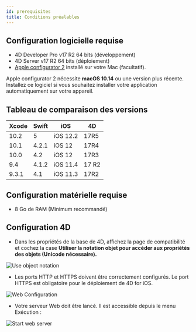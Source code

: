 ```yaml
---
id: prerequisites
title: Conditions préalables
---
```

## Configuration logicielle requise

* 4D Developer Pro v17 R2 64 bits (développement)
* 4D Server v17 R2 64 bits (déploiement) 
* [Apple configurator 2](https://itunes.apple.com/us/app/apple-configurator-2/id1037126344) installé sur votre Mac (facultatif). 

Apple configurator 2 nécessite **macOS 10.14** ou une version plus récente. Installez ce logiciel si vous souhaitez installer votre application automatiquement sur votre appareil.

## Tableau de comparaison des versions

| Xcode | Swift | iOS      | 4D    |
| ----- | ----- | -------- | ----- |
| 10.2  | 5     | iOS 12.2 | 17R5  |
| 10.1  | 4.2.1 | iOS 12   | 17R4  |
| 10.0  | 4.2   | iOS 12   | 17R3  |
| 9.4   | 4.1.2 | iOS 11.4 | 17 R2 |
| 9.3.1 | 4.1   | iOS 11.3 | 17R2  |

## Configuration matérielle requise

* 8 Go de RAM (Minimum recommandé)

## Configuration 4D

* Dans les propriétés de la base de 4D, affichez la page de compatibilité et cochez la case **Utiliser la notation objet pour accéder aux propriétés des objets (Unicode nécessaire).**

![Use object notation](assets/fr/prerequisites/Use-object-notation.png)

* Les ports HTTP et HTTPS doivent être correctement configurés. Le port HTTPS est obligatoire pour le déploiement de 4D for iOS.

![Web Configuration](assets/fr/prerequisites/Web-Configuration.png)

* Votre serveur Web doit être lancé. Il est accessible depuis le menu Exécution :

![Start web server](assets/fr/prerequisites/Start-web-server.png)